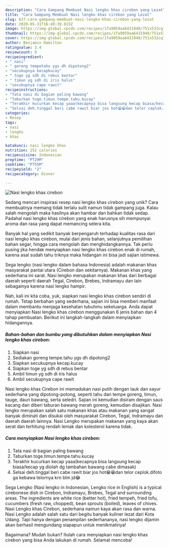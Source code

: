```yaml
---
description: "Cara Gampang Membuat Nasi lengko khas cirebon yang Lezat"
title: "Cara Gampang Membuat Nasi lengko khas cirebon yang Lezat"
slug: 627-cara-gampang-membuat-nasi-lengko-khas-cirebon-yang-lezat
date: 2020-05-31T16:49:39.815Z
image: https://img-global.cpcdn.com/recipes/1fa9059aa6431948/751x532cq70/nasi-lengko-khas-cirebon-foto-resep-utama.jpg
thumbnail: https://img-global.cpcdn.com/recipes/1fa9059aa6431948/751x532cq70/nasi-lengko-khas-cirebon-foto-resep-utama.jpg
cover: https://img-global.cpcdn.com/recipes/1fa9059aa6431948/751x532cq70/nasi-lengko-khas-cirebon-foto-resep-utama.jpg
author: Benjamin Hamilton
ratingvalue: 3.4
reviewcount: 9
recipeingredient:
- " nasi"
- " goreng tempetahu ygs dh dipotong2"
- "secukupnya kecapkucay"
- " toge yg sdh di rebus bentar"
- " timun yg sdh di iris halus"
- "secukupnya cape rawit"
recipeinstructions:
- "Tata nasi di bagian paling bawang"
- "Taburkan toge.timun.tempe.tahu.kucay"
- "Terakhir kucurkan kecap yaaa(kecapnya bisa langsung kecap biasa/kecap yg diolah dg tambahan bawang cabe dimasak)"
- "Selsai deh.tinggal beri cabe rawit biar jos hot😁😁dan telor ceplok.difoto ga kebawa telornya krn blm jd😂"
categories:
- Resep
tags:
- nasi
- lengko
- khas

katakunci: nasi lengko khas 
nutrition: 252 calories
recipecuisine: Indonesian
preptime: "PT29M"
cooktime: "PT55M"
recipeyield: "2"
recipecategory: Dinner

---
```



![Nasi lengko khas cirebon](https://img-global.cpcdn.com/recipes/1fa9059aa6431948/751x532cq70/nasi-lengko-khas-cirebon-foto-resep-utama.jpg)

Sedang mencari inspirasi resep nasi lengko khas cirebon yang unik? Cara membuatnya memang tidak terlalu sulit namun tidak gampang juga. Kalau salah mengolah maka hasilnya akan hambar dan bahkan tidak sedap. Padahal nasi lengko khas cirebon yang enak harusnya sih mempunyai aroma dan rasa yang dapat memancing selera kita.

Banyak hal yang sedikit banyak berpengaruh terhadap kualitas rasa dari nasi lengko khas cirebon, mulai dari jenis bahan, selanjutnya pemilihan bahan segar, hingga cara mengolah dan menghidangkannya. Tak perlu pusing jika hendak menyiapkan nasi lengko khas cirebon enak di rumah, karena asal sudah tahu triknya maka hidangan ini bisa jadi sajian istimewa.

Sega lengko (nasi lengko dalam bahasa Indonesia) adalah makanan khas masyarakat pantai utara (Cirebon dan sekitarnya). Makanan khas yang sederhana ini sarat. Nasi lengko merupakan makanan khas dari berbagai daerah seperti daerah Tegal, Cirebon, Brebes, Indramayu dan lain sebagainya karena nasi lengko hampir.


Nah, kali ini kita coba, yuk, siapkan nasi lengko khas cirebon sendiri di rumah. Tetap berbahan yang sederhana, sajian ini bisa memberi manfaat dalam membantu menjaga kesehatan tubuhmu sekeluarga. Anda dapat menyiapkan Nasi lengko khas cirebon menggunakan 6 jenis bahan dan 4 tahap pembuatan. Berikut ini langkah-langkah dalam menyiapkan hidangannya.

<!--inarticleads1-->

##### Bahan-bahan dan bumbu yang dibutuhkan dalam menyiapkan Nasi lengko khas cirebon:

1. Siapkan  nasi
1. Sediakan  goreng tempe.tahu ygs dh dipotong2
1. Siapkan secukupnya kecap.kucay
1. Siapkan  toge yg sdh di rebus bentar
1. Ambil  timun yg sdh di iris halus
1. Ambil secukupnya cape rawit


Nasi lengko khas Cirebon ini memadukan nasi putih dengan lauk dan sayur sederhana yang dipotong-potong, seperti tahu dan tempe goreng, timun, tauge, daun bawang, serta seledri. Sajian ini kemudian disiram dengan saus kacang dan diberi taburan bawang merah goreng, kemudian disajikan. Nasi lengko merupakan salah satu makanan khas atau makanan yang sangat banyak diminati dan disukai oleh masyarakat Cirebon, Tegal, Indramayu dan daerah daerah lainnya. Nasi Lengko merupakan makanan yang kaya akan serat dan terhitung rendah lemak dan kolesterol karena tidak. 

<!--inarticleads2-->

##### Cara menyiapkan Nasi lengko khas cirebon:

1. Tata nasi di bagian paling bawang
1. Taburkan toge.timun.tempe.tahu.kucay
1. Terakhir kucurkan kecap yaaa(kecapnya bisa langsung kecap biasa/kecap yg diolah dg tambahan bawang cabe dimasak)
1. Selsai deh.tinggal beri cabe rawit biar jos hot😁😁dan telor ceplok.difoto ga kebawa telornya krn blm jd😂


Sega Lengko (Nasi lengko in Indonesian, Lengko rice in English) is a typical cirebonese dish in Cirebon, Indramayu, Brebes, Tegal and surrounding areas. The ingredients are white rice (better hot), fried tempeh, fried tofu, cucumbers (fresh raw, chopped), bean sprouts (boiled), leaves of chives. Nasi Lengko khas Cirebon, sederhana namun kaya akan rasa dan warna. Nasi Lengko adalah salah satu dari begitu banyak kuliner lezat dari Kota Udang. Tapi hanya dengan penampilan sederhananya, nasi lengko dijamin akan berhasil mengundang siapapun untuk menikmatinya! 

Bagaimana? Mudah bukan? Itulah cara menyiapkan nasi lengko khas cirebon yang bisa Anda lakukan di rumah. Selamat mencoba!
